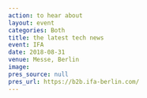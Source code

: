 ```yaml
---
action: to hear about
layout: event
categories: Both
title: the latest tech news
event: IFA
date: 2018-08-31
venue: Messe, Berlin
image:
pres_source: null
pres_url: https://b2b.ifa-berlin.com/
---
```


